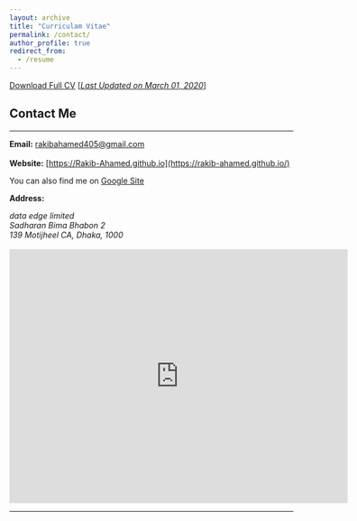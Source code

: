```yaml
---
layout: archive
title: "Curriculam Vitae"
permalink: /contact/
author_profile: true
redirect_from:
  - /resume
---
```



[Download Full CV](https://rakib-ahamed.github.io/files/CV_March1_notAvailable.pdf) [<ins>*Last Updated on March 01, 2020*</ins>]

## Contact Me
-------------

**Email:** rakibahamed405@gmail.com<br /> 
 <br /> 
**Website:** [https://Rakib-Ahamed.github.io](https://rakib-ahamed.github.io/) <br />

You can also find me on [Google Site](https://sites.google.com/view/rakibahamed/)


**Address:**
<address>
data edge limited <br /> 
Sadharan Bima Bhabon 2 <br /> 
139 Motijheel CA, Dhaka, 1000 <br /> 
</address>
<br /> 


<iframe src="https://www.google.com/maps/embed?pb=!1m18!1m12!1m3!1d3652.4895936911407!2d90.41510271524943!3d23.729914395474893!2m3!1f0!2f0!3f0!3m2!1i1024!2i768!4f13.1!3m3!1m2!1s0x3755b85a2b1014c1%3A0x2ed54115c0dd93c2!2sdata%20edge%20limited%2C%20Motijheel!5e0!3m2!1sen!2sbd!4v1594486230192!5m2!1sen!2sbd" width="600" height="450" frameborder="0" style="border:0;" allowfullscreen="" aria-hidden="false" tabindex="0"></iframe>



__________________________________________________________
